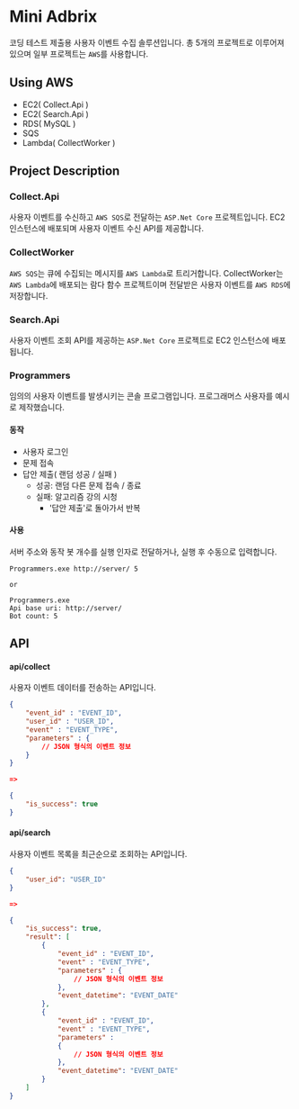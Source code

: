 # Mini Adbrix
코딩 테스트 제출용 사용자 이벤트 수집 솔루션입니다.
총 5개의 프로젝트로 이루어져 있으며 일부 프로젝트는 `AWS`를 사용합니다.

## Using AWS
- EC2( Collect.Api )
- EC2( Search.Api )
- RDS( MySQL )
- SQS
- Lambda( CollectWorker )

## Project Description
### Collect.Api
사용자 이벤트를 수신하고 `AWS SQS`로 전달하는 `ASP.Net Core` 프로젝트입니다.
EC2 인스턴스에 배포되며 사용자 이벤트 수신 API를 제공합니다.

### CollectWorker
`AWS SQS`는 큐에 수집되는 메시지를 `AWS Lambda`로 트리거합니다.
CollectWorker는 `AWS Lambda`에 배포되는 람다 함수 프로젝트이며 전달받은 사용자 이벤트를 `AWS RDS`에 저장합니다.

### Search.Api
사용자 이벤트 조회 API를 제공하는 `ASP.Net Core` 프로젝트로 EC2 인스턴스에 배포됩니다.

### Programmers
임의의 사용자 이벤트를 발생시키는 콘솔 프로그램입니다.
프로그래머스 사용자를 예시로 제작했습니다.

#### 동작
- 사용자 로그인
- 문제 접속
- 답안 제출( 랜덤 성공 / 실패 )
    - 성공: 랜덤 다른 문제 접속 / 종료
    - 실패: 알고리즘 강의 시청
        - '답안 제출'로 돌아가서 반복

#### 사용
서버 주소와 동작 봇 개수를 실행 인자로 전달하거나, 실행 후 수동으로 입력합니다.
```
Programmers.exe http://server/ 5

or

Programmers.exe
Api base uri: http://server/
Bot count: 5
```

## API
#### api/collect
사용자 이벤트 데이터를 전송하는 API입니다.
```json
{
    "event_id" : "EVENT_ID",
    "user_id" : "USER_ID",
    "event" : "EVENT_TYPE",
    "parameters" : {
        // JSON 형식의 이벤트 정보
    }
}

=>

{
    "is_success": true
}
```

#### api/search
사용자 이벤트 목록을 최근순으로 조회하는 API입니다.
```json
{
    "user_id": "USER_ID"
}

=>

{
    "is_success": true,
    "result": [
        {
            "event_id" : "EVENT_ID",
            "event" : "EVENT_TYPE",
            "parameters" : {
                // JSON 형식의 이벤트 정보
            },
            "event_datetime": "EVENT_DATE"
        },
        {
            "event_id" : "EVENT_ID",
            "event" : "EVENT_TYPE",
            "parameters" :
            {
                // JSON 형식의 이벤트 정보
            },
            "event_datetime": "EVENT_DATE"
        }
    ]
}
```
